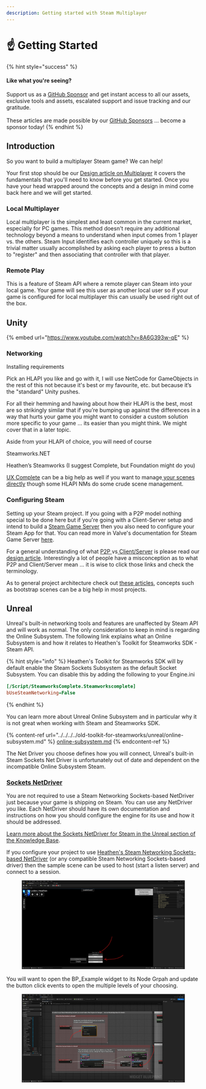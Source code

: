 ```yaml
---
description: Getting started with Steam Multiplayer
---
```


# ☝️ Getting Started

{% hint style="success" %}
#### Like what you're seeing?

Support us as a [GitHub Sponsor](../../../../where-to-buy/become-a-sponsor.md) and get instant access to all our assets, exclusive tools and assets, escalated support and issue tracking and our gratitude.\
\
These articles are made possible by our [GitHub Sponsors](../../../../where-to-buy/become-a-sponsor.md) ... become a sponsor today!
{% endhint %}

## &#x20;Introduction

So you want to build a multiplayer Steam game? We can help!

Your first stop should be our [Design article on Multiplayer](../../../design/multiplayer/) it covers the fundamentals that you'll need to know before you get started. Once you have your head wrapped around the concepts and a design in mind come back here and we will get started.

### Local Multiplayer

Local multiplayer is the simplest and least common in the current market, especially for PC games. This method doesn't require any additional technology beyond a means to understand when input comes from 1 player vs. the others. Steam Input identifies each controller uniquely so this is a trivial matter usually accomplished by asking each player to press a button to "register" and then associating that controller with that player.

### Remote Play

This is a feature of Steam API where a remote player can Steam into your local game. Your game will see this user as another local user so if your game is configured for local multiplayer this can usually be used right out of the box.

## Unity

{% embed url="https://www.youtube.com/watch?v=8A6G393w-qE" %}

### Networking

Installing requirements

Pick an HLAPI you like and go with it, I will use NetCode for GameObjects in the rest of this not because it's best or my favourite, etc. but because it’s the "standard" Unity pushes.

For all their hemming and hawing about how their HLAPI is the best, most are so strikingly similar that if you’re bumping up against the differences in a way that hurts your game you might want to consider a custom solution more specific to your game … its easier than you might think. We might cover that in a later topic.

Aside from your HLAPI of choice, you will need of course

Steamworks.NET

Heathen’s Steamworks (I suggest Complete, but Foundation might do you)

[UX Complete](../../../../toolkit-for-ui-and-ux/ux.md) can be a big help as well if you want to manage[ your scenes directly](../../../../toolkit-for-ui-and-ux/unity/components/scenes-manager.md) though some HLAPI NMs do some crude scene management.

### Configuring Steam

Setting up your Steam project. If you going with a P2P model nothing special to be done here but if you're going with a Client-Server setup and intend to build a [Steam Game Server](game-server-browser/) then you also need to configure your Steam App for that. You can read more in Valve's documentation for Steam Game Server [here](https://partner.steamgames.com/doc/features/multiplayer/game_servers).

For a general understanding of what [P2P ](../../../design/multiplayer/#peer-to-peer-p2p)vs[ Client/Server](../../../design/multiplayer/#client-server) is please read our [design article](../../../design/multiplayer/). Interestingly a lot of people have a misconception as to what P2P and Client/Server mean ... it is wise to click those links and check the terminology.

As to general project architecture check out [these articles](../../../design/bootstrap-scene.md), concepts such as bootstrap scenes can be a big help in most projects.

## Unreal

Unreal's built-in networking tools and features are unaffected by Steam API and will work as normal. The only consideration to keep in mind is regarding the Online Subsystem. The following link explains what an Online Subsystem is and how it relates to Heathen's Toolkit for Steamworks SDK - Steam API.

{% hint style="info" %}
Heathen's Toolkit for Steamworks SDK will by default enable the Steam Sockets Subsystem as the default Socket Subsystem. You can disable this by adding the following to your Engine.ini

```ini
[/Script/SteamworksComplete.Steamworkscomplete]
bUseSteamNetworking=False
```
{% endhint %}

You can learn more about Unreal Online Subsystem and in particular why it is not great when working with Steam and Steamworks SDK.

{% content-ref url="../../../../old-toolkit-for-steamworks/unreal/online-subsystem.md" %}
[online-subsystem.md](../../../../old-toolkit-for-steamworks/unreal/online-subsystem.md)
{% endcontent-ref %}

The Net Driver you choose defines how you will connect, Unreal's built-in Steam Sockets Net Driver is unfortunately out of date and dependent on the incompatible Online Subsystem Steam.&#x20;

### [Sockets NetDriver](../../../../old-toolkit-for-steamworks/unreal/sockets-net-driver.md)

You are not required to use a Steam Networking Sockets-based NetDriver just because your game is shipping on Steam. You can use any NetDriver you like. Each NetDriver should have its own documentation and instructions on how you should configure the engine for its use and how it should be addressed.

[Learn more about the Sockets NetDriver for Steam in the Unreal section of the Knowledge Base](../../../../old-toolkit-for-steamworks/unreal/sockets-net-driver.md).

If you configure your project to use [Heathen's Steam Networking Sockets-based NetDriver](../../../../old-toolkit-for-steamworks/unreal/sockets-net-driver.md) (or any compatible Steam Networking Sockets-based driver) then the sample scene can be used to host (start a listen server) and connect to a session.

<figure><img src="../../../../.gitbook/assets/image (392).png" alt=""><figcaption></figcaption></figure>

You will want to open the BP\_Example widget to its Node Grpah and update the button click events to open the multiple levels of your choosing.

<figure><img src="../../../../.gitbook/assets/image (393).png" alt=""><figcaption></figcaption></figure>

